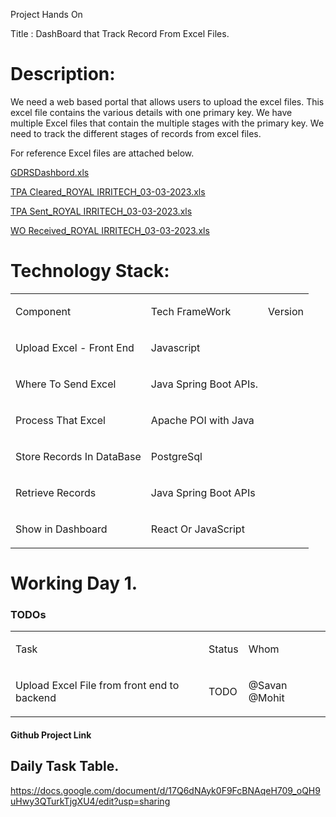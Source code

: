 <html><body class="c9 doc-content"><p class="c2 title" id="h.472sweik23of"><span class="c0">Project Hands On</span></p><p class="c2 c6 title" id="h.at1hp8vjfc6g"><span class="c0"></span></p><p class="c2 title" id="h.ubiq7fsy2ufb"><span class="c0">Title : DashBoard that Track Record From Excel Files.</span></p><h1 class="c16" id="h.bl4kwwn36l59"><span class="c10">Description:</span></h1><p class="c7"><span class="c3">We need a web based portal that allows users to upload the excel files. This excel file contains the various details with one primary key. We have multiple Excel files that contain the multiple stages with the primary key. We need to track the different stages of records from excel files.</span></p><p class="c7"><span class="c3">For reference Excel files are attached below.</span></p><p class="c7 c6"><span class="c3"></span></p><p class="c7"><span class="c8"><a class="c15" href="https://www.google.com/url?q=https://drive.google.com/file/d/1_TXO9tA5eEmtkxTdQVvgIYr7G4XiaO33/view?usp%3Dsharing&amp;sa=D&amp;source=editors&amp;ust=1677914806359700&amp;usg=AOvVaw0XsqAiKP8lXbxTDHiIpfjU">GDRSDashbord.xls</a></span></p><p class="c7"><span class="c8"><a class="c15" href="https://www.google.com/url?q=https://drive.google.com/file/d/1lrUW8XQdDwgEWeiyRflON1A2SoWHtaYa/view?usp%3Dsharing&amp;sa=D&amp;source=editors&amp;ust=1677914806360381&amp;usg=AOvVaw1MyLr__qCHgkOWdH10lc60">TPA Cleared_ROYAL IRRITECH_03-03-2023.xls</a></span></p><p class="c7"><span class="c8"><a class="c15" href="https://www.google.com/url?q=https://drive.google.com/file/d/1naZnYMSeJc60aUwFV1VfUy_U-YKgVruJ/view?usp%3Dsharing&amp;sa=D&amp;source=editors&amp;ust=1677914806360806&amp;usg=AOvVaw1Ky6ZyYshdJxA0KageINM4">TPA Sent_ROYAL IRRITECH_03-03-2023.xls</a></span></p><p class="c7"><span class="c8"><a class="c15" href="https://www.google.com/url?q=https://drive.google.com/file/d/1xKCvd_D4mTVR3zGI-GskdYKztT3frfsf/view?usp%3Dsharing&amp;sa=D&amp;source=editors&amp;ust=1677914806361160&amp;usg=AOvVaw1ij6AamsjOWUk6vRuDRAKN">WO Received_ROYAL IRRITECH_03-03-2023.xls</a></span></p><p class="c7 c6"><span class="c3"></span></p><h1 class="c16" id="h.hactoxyx7cnd"><span class="c10">Technology Stack:</span></h1><p class="c7 c6"><span class="c3"></span></p><a id="t.80d9df7b38c6eb9b83b14d7ac85e4df3ac8786ad"></a><a id="t.0"></a><table class="c12"><tr class="c5"><td class="c4" colspan="1" rowspan="1"><p class="c1"><span class="c14">Component</span></p></td><td class="c4" colspan="1" rowspan="1"><p class="c1"><span class="c14">Tech FrameWork </span></p></td><td class="c4" colspan="1" rowspan="1"><p class="c1"><span class="c14">Version</span></p></td></tr><tr class="c5"><td class="c4" colspan="1" rowspan="1"><p class="c1"><span class="c3">Upload Excel - Front End</span></p></td><td class="c4" colspan="1" rowspan="1"><p class="c1"><span class="c3">Javascript </span></p></td><td class="c4" colspan="1" rowspan="1"><p class="c1 c6"><span class="c3"></span></p></td></tr><tr class="c5"><td class="c4" colspan="1" rowspan="1"><p class="c1"><span class="c3">Where To Send Excel</span></p></td><td class="c4" colspan="1" rowspan="1"><p class="c1"><span class="c3">Java Spring Boot APIs.</span></p></td><td class="c4" colspan="1" rowspan="1"><p class="c1 c6"><span class="c3"></span></p></td></tr><tr class="c5"><td class="c4" colspan="1" rowspan="1"><p class="c1"><span class="c3">Process That Excel </span></p></td><td class="c4" colspan="1" rowspan="1"><p class="c1"><span class="c3">Apache POI with Java</span></p></td><td class="c4" colspan="1" rowspan="1"><p class="c1 c6"><span class="c3"></span></p></td></tr><tr class="c5"><td class="c4" colspan="1" rowspan="1"><p class="c1"><span class="c3">Store Records In DataBase</span></p></td><td class="c4" colspan="1" rowspan="1"><p class="c1"><span class="c3">PostgreSql</span></p></td><td class="c4" colspan="1" rowspan="1"><p class="c1 c6"><span class="c3"></span></p></td></tr><tr class="c5"><td class="c4" colspan="1" rowspan="1"><p class="c1"><span class="c3">Retrieve Records</span></p></td><td class="c4" colspan="1" rowspan="1"><p class="c1"><span class="c3">Java Spring Boot APIs</span></p></td><td class="c4" colspan="1" rowspan="1"><p class="c1 c6"><span class="c3"></span></p></td></tr><tr class="c5"><td class="c4" colspan="1" rowspan="1"><p class="c1"><span class="c3">Show in Dashboard</span></p></td><td class="c4" colspan="1" rowspan="1"><p class="c1"><span class="c3">React Or JavaScript</span></p></td><td class="c4" colspan="1" rowspan="1"><p class="c1 c6"><span class="c3"></span></p></td></tr></table><p class="c7 c6"><span class="c3"></span></p><p class="c7 c6"><span class="c3"></span></p><p class="c7 c6"><span class="c3"></span></p><p class="c7 c6"><span class="c3"></span></p><h1 class="c16" id="h.riaxm4wl9crr"><span class="c10">Working Day 1.</span></h1><h3 class="c18" id="h.8ij3yj1udfr4"><span class="c13">TODOs</span></h3><p class="c7 c6"><span class="c3"></span></p><a id="t.324c90244d405cbc94fd950ac7d6d2a6997d7836"></a><a id="t.1"></a><table class="c12"><tr class="c5"><td class="c4" colspan="1" rowspan="1"><p class="c1"><span class="c3">Task</span></p></td><td class="c4" colspan="1" rowspan="1"><p class="c1"><span class="c3">Status </span></p></td><td class="c4" colspan="1" rowspan="1"><p class="c1"><span class="c3">Whom</span></p></td></tr><tr class="c5"><td class="c4" colspan="1" rowspan="1"><p class="c1"><span class="c3">Upload Excel File from front end to backend</span></p></td><td class="c4" colspan="1" rowspan="1"><p class="c1"><span class="c17">TODO</span></p></td><td class="c4" colspan="1" rowspan="1"><p class="c1"><span class="c3">@Savan @Mohit</span></p></td></tr></table><p class="c7 c6"><span class="c3"></span></p><p class="c7 c6"><span class="c3"></span></p><h4 class="c19" id="h.bpuahot3ccr4"><span class="c11">Github Project Link</span></h4><p class="c7 c6"><span class="c3"></span></p><p class="c7 c6"><span class="c3"></span></p></body></html>

## Daily Task Table.
<https://docs.google.com/document/d/17Q6dNAyk0F9FcBNAqeH709_oQH9uHwy3QTurkTjgXU4/edit?usp=sharing>
